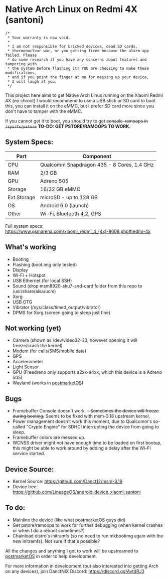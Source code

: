 [postmarketOS]: https://postmarketos.org

# Native Arch Linux on Redmi 4X (santoni)

```
/*
 * Your warranty is now void.
 *
 * I am not responsible for bricked devices, dead SD cards,
 * thermonuclear war, or you getting fired because the alarm app failed. Please
 * do some research if you have any concerns about features and tampering with
 * the system before flashing it! YOU are choosing to make these modifications,
 * and if you point the finger at me for messing up your device, 
 * I will laugh at you.
 */
```

This project here aims to get Native Arch Linux running on the Xiaomi Redmi 4X (no chroot)
I would recommend to use a USB stick or SD card to boot this, you can install it on the eMMC, but I prefer SD card more since you don't have to tamper with the eMMC.

If you cannot get it to boot, you should try to get ~~console-ramoops in `/sys/fs/pstore`~~ **TO-DO: GET PSTORE/RAMOOPS TO WORK**.

## System Specs:
| Part     | Component                                  | 
| -------- | ------------------------------------------ |
| CPU      | Qualcomm Snapdragon 435 - 8 Cores, 1.4 GHz |
| RAM      | 2/3 GB                                     |
| GPU      | Adreno 505                                 |
| Storage  | 16/32 GB eMMC                              |
| Ext Storage | microSD - up to 128 GB                  |
| OS       | Android 6.0 (launch)                       |
| Other    | Wi-Fi, Bluetooth 4.2, GPS                  |

Full system specs: https://www.gsmarena.com/xiaomi_redmi_4_(4x)-8608.php#redmi-4x

## What's working
- Booting
- Flashing (boot.img only tested)
- Display
- Wi-Fi + Hotspot
- USB Ethernet (for local SSH)
- Sound (drop msm8920-sku7-snd-card folder from this repo to /usr/share/alsa/ucm)
- Xorg
- USB OTG
- Vibrator (/sys/class/timed_output/vibrator)
- DPMS for Xorg (screen going to sleep just fine)

## Not working (yet)
- Camera (shown as /dev/video32-33, however opening it will freeze/crash the kernel)
- Modem (for calls/SMS/mobile data)
- GPS
- Accelerometer
- Light Sensor
- GPU (Freedreno only supports a2xx-a4xx, which this device is a Adreno 505)
- Wayland (works in [postmarketOS])

## Bugs
- Framebuffer Console doesn't work.
~~- Sometimes the device will freeze during booting.~~ Seems to be fixed with msm-3.18 upstream kernel.
- Power management doesn't work this moment, due to Qualcomm's so-called "Crypto Engine" for SDHCI interrupting the device from going to sleep.
- Framebuffer colors are messed up.
- WCNSS driver might not have enough time to be loaded on first bootup, this might be able to work around by adding a delay after the Wi-Fi service started.
 
## Device Source:
- Kernel Source: https://github.com/Danct12/msm-3.18
- Device tree: https://github.com/LineageOS/android_device_xiaomi_santoni

## To do:
- Mainline the device (like what postmarketOS guys did)
- Get pstore/ramoops to work for further debugging (when kernel crashes or when I do a reboot sometimes?)
- Chainload distro's initramfs (so no need to run mkbootimg again with the new initramfs). Not sure if that's possible?

All the changes and anything I got to work will be upstreamed to [postmarketOS] in order to help development.

For more information in development (but also interested into getting Arch on any devices), join DanctNIX Discord: https://discord.gg/AvtdRJ3
